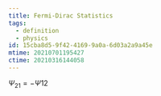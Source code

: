 ```yaml
---
title: Fermi-Dirac Statistics
tags:
  - definition
  - physics
id: 15cba8d5-9f42-4169-9a0a-6d03a2a9a45e
mtime: 20210701195427
ctime: 20210316144058
---
```


$\Psi_{21}=-\Psi{12}$
